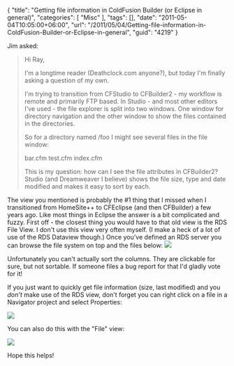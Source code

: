 {
	"title": "Getting file information in ColdFusion Builder (or Eclipse in general)",
	"categories": [
		"Misc"
	],
	"tags": [],
	"date": "2011-05-04T10:05:00+06:00",
	"url": "/2011/05/04/Getting-file-information-in-ColdFusion-Builder-or-Eclipse-in-general",
	"guid": "4219"
}

Jim asked:

<blockquote>
Hi Ray,

I'm a longtime reader (Deathclock.com anyone?), but today I'm finally asking a question of my own.

I'm trying to transition from CFStudio to CFBuilder2 - my workflow is remote and primarily FTP based. In Studio - and most other editors I've used - the file explorer  is split into two windows. One window for directory navigation and the other window to show the files contained in the directories.

So for a directory named /foo I might see several files in the file window:

bar.cfm
test.cfm
index.cfm

This is my question: how can I see the file attributes in CFBuilder2? Studio (and Dreamweaver I believe) shows the file size, type and date modified and makes it easy to sort by each.
</blockquote>
<!--more-->
The view you mentioned is probably the #1 thing that I missed when I transitioned from HomeSite++ to CFEclipse (and then CFBuilder) a few years ago. Like most things in Eclipse the answer is a bit complicated and fuzzy. First off - the closest thing you would have to that old view is the RDS File View. I don't use this view very often myself. (I make a heck of a lot of use of the RDS Dataview though.) Once you've defined an RDS server you can browse the file system on top and the files below:

<img src="http://www.raymondcamden.com/images/ScreenClip80.png" />

Unfortunately you can't actually sort the columns. They are clickable for sure, but not sortable. If someone files a bug report for that I'd gladly vote for it! 

If you just want to quickly get file information (size, last modified) and you <i>don't</i> make use of the RDS view, don't forget you can right click on a file in a Navigator project and select Properties:

<img src="http://www.coldfusionjedi.com/images/ScreenClip81.png" />

You can also do this with the "File" view:

<img src="http://www.coldfusionjedi.com/images/ScreenClip82.png" />

Hope this helps!
